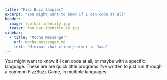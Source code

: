 ```yaml
---
title: "Fizz Buzz Samples"
excerpt: "You might want to know if I can code at all"
header:
  image: foo-bar-identity.jpg
  teaser: foo-bar-identity-th.jpg
sidebar:
  - title: "Mocha Messenger"
    url: mocha-messenger.md
    text: "Minimal chat client/server in Java"
---
```


You might want to know if I can code at all, or maybe with a specific language. These are are quick little programs I've written to just run through a common FizzBuzz Game, in multiple languages:
